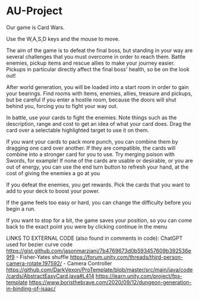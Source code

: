# AU-Project

Our game is Card Wars.

Use the W,A,S,D keys and the mouse to move.

The aim of the game is to defeat the final boss, but standing in your way are several challenges that you must overcome in order to reach them. Battle enemies, pickup items and rescue allies to make your journey easier. Pickups in particular directly affect the final boss' health, so be on the look out!

After world generation, you will be loaded into a start room in order to gain your bearings. Find rooms with items, enemies, allies, treasure and pickups, but be careful if you enter a hostile room, because the doors will shut behind you, forcing you to fight your way out.

In battle, use your cards to fight the enemies. Note things such as the description, range and cost to get an idea of what your card does. Drag the card over a selectable highlighted target to use it on them.

If you want your cards to pack more punch, you can combine them by dragging one card over another. If they are compatible, the cards will combine into a stronger card for you to use. Try merging poison with Swords, for example!
If none of the cards are usable or desirable, or you are out of energy, you can use the end turn button to refresh your hand, at the cost of giving the enemies a go at you

If you defeat the enemies, you get rewards. Pick the cards that you want to add to your deck to boost your power.

If the game feels too easy or hard, you can change the difficulty before you begin a run.

If you want to stop for a bit, the game saves your position, so you can come back to the exact point you were by clicking continue in the menu

LINKS TO EXTERNAL CODE (also found in comments in code):
ChatGPT used for bezier curve code
https://gist.github.com/jasonmarziani/7b4769673d0b593457609b392536e9f9 - Fisher-Yates shuffle
https://forum.unity.com/threads/third-person-camera-rotate.197592/ - Camera Controller
https://github.com/DarkVexon/ProTemplate/blob/master/src/main/java/code/cards/AbstractEasyCard.java#L414
https://learn.unity.com/project/fps-template
https://www.boristhebrave.com/2020/09/12/dungeon-generation-in-binding-of-isaac/

